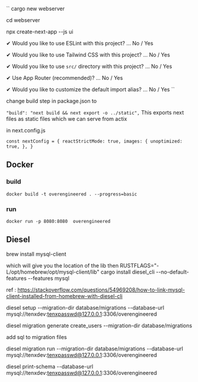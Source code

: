 ``
cargo new webserver

cd webserver

npx create-next-app --js ui

✔ Would you like to use ESLint with this project? … No / Yes

✔ Would you like to use Tailwind CSS with this project? … No / Yes

✔ Would you like to use `src/` directory with this project? … No / Yes

✔ Use App Router (recommended)? … No / Yes

✔ Would you like to customize the default import alias? … No / Yes
``

change build step in package.json to 

```"build": "next build && next export -o ../static",```
This exports next files as static files which we can serve from actix

in next.config.js

``
const nextConfig = {
reactStrictMode: true,
images: {
unoptimized: true,
},
}
``

## Docker 

### build 
``
docker build -t overengineered . --progress=basic
``

### run
``
docker run -p 8080:8080  overengineered
``


## Diesel
brew install mysql-client 

which will give you the location of the lib 
then
RUSTFLAGS="-L/opt/homebrew/opt/mysql-client/lib" cargo install diesel_cli --no-default-features --features mysql

ref : https://stackoverflow.com/questions/54969208/how-to-link-mysql-client-installed-from-homebrew-with-diesel-cli

diesel setup --migration-dir database/migrations --database-url mysql://tenxdev:tenxpasswd@127.0.0.1:3306/overengineered

diesel migration generate create_users --migration-dir database/migrations

add sql to migration files 

diesel migration run --migration-dir database/migrations --database-url mysql://tenxdev:tenxpasswd@127.0.0.1:3306/overengineered

diesel print-schema --database-url mysql://tenxdev:tenxpasswd@127.0.0.1:3306/overengineered